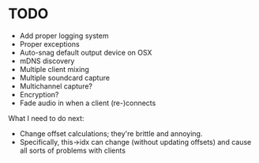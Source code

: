 TODO
====

* Add proper logging system
* Proper exceptions
* Auto-snag default output device on OSX
* mDNS discovery
* Multiple client mixing
* Multiple soundcard capture
* Multichannel capture?
* Encryption?
* Fade audio in when a client (re-)connects



What I need to do next:
- Change offset calculations; they're brittle and annoying.
- Specifically, this->idx can change (without updating offsets) and cause all sorts of problems with clients